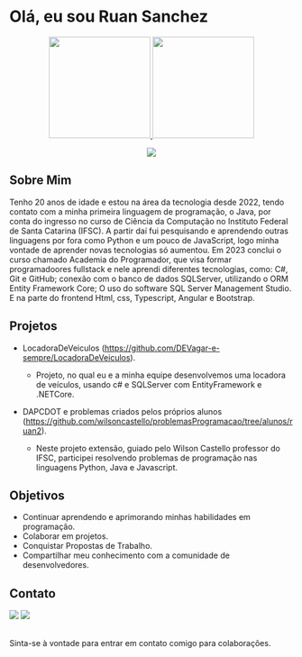 # Olá, eu sou Ruan Sanchez

<div align="center">
<a href="https://github.com/MAONEZZE">
<img height="180em" src="https://github-readme-stats.vercel.app/api?username=maonezze&show_icons=true&theme=dracula&include_all_comits=true&count_private=true"/>
<img height="180em" src="https://github-readme-stats.vercel.app/api/top-langs/?username=maonezze&layout-compact&langs_count=16&theme=dracula"/>
</div>
  
<p align="center">
  <a href="https://devicons.dev.br/">
    <img src="https://devicons.dev.br/icons?icon=Html,Typescript,Angular,java,bootstrap,cs,dotnet&size=50" />
  </a>
</p>



## Sobre Mim

Tenho 20 anos de idade e estou na área da tecnologia desde 2022, tendo contato com a minha primeira linguagem de programação, o Java, por conta do ingresso no curso de Ciência da Computação no Instituto Federal de Santa Catarina (IFSC). A partir daí fui pesquisando e aprendendo outras linguagens por fora como Python e um pouco de JavaScript, logo minha vontade de aprender novas tecnologias só aumentou. Em 2023 conclui o curso chamado Academia do Programador, que visa formar programadoores fullstack e nele aprendi diferentes tecnologias, como: C#, Git e GitHub; conexão com o banco de dados SQLServer, utilizando o ORM Entity Framework Core; O uso do software SQL Server Management Studio. E na parte do frontend Html, css, Typescript, Angular e Bootstrap.

## Projetos

- LocadoraDeVeiculos (https://github.com/DEVagar-e-sempre/LocadoraDeVeiculos).
  - Projeto, no qual eu e a minha equipe desenvolvemos uma locadora de veículos, usando c# e SQLServer com EntityFramework e .NETCore.
    
- DAPCDOT e problemas criados pelos próprios alunos (https://github.com/wilsoncastello/problemasProgramacao/tree/alunos/ruan2).
  - Neste projeto extensão, guiado pelo Wilson Castello professor do IFSC, participei resolvendo problemas de programação nas linguagens Python, Java e Javascript.

## Objetivos

- Continuar aprendendo e aprimorando minhas habilidades em programação.
- Colaborar em projetos.
- Conquistar Propostas de Trabalho.
- Compartilhar meu conhecimento com a comunidade de desenvolvedores.

## Contato

<div> 
  <a href = "mailto:ruansanchezskt@gmail.com"><img src="https://img.shields.io/badge/-Gmail-%23333?style=for-the-badge&logo=gmail&logoColor=white" target="_blank"></a>
  <a href="https://www.linkedin.com/in/ruan-sanchez-85b376207/" target="_blank"><img src="https://img.shields.io/badge/-LinkedIn-%230077B5?style=for-the-badge&logo=linkedin&logoColor=white" target="_blank"></a> 
</div><br>

Sinta-se à vontade para entrar em contato comigo para colaborações.

